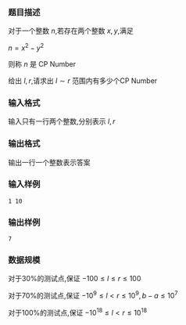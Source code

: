 ### 题目描述
对于一个整数 $n$,若存在两个整数 $x, y$,满足 

$n = x^2 - y^2$

则称 $n$ 是 $\text{CP Number}$

给出 $l,r$,请求出 $l \sim r$ 范围内有多少个$\text{CP Number}$

### 输入格式

输入只有一行两个整数,分别表示 $l, r$
### 输出格式
输出一行一个整数表示答案
### 输入样例
```
1 10
```
### 输出样例
```
7
```
###  数据规模
对于$30\%$的测试点,保证 $-100 \le l \leq r \le 100$

对于$70\%$的测试点,保证 $-10^9 \le l \lt r \le 10^9 ,b - a \le 10^7$

对于$100\%$的测试点,保证 $-10^{18} \le l \lt r \le 10^{18}$